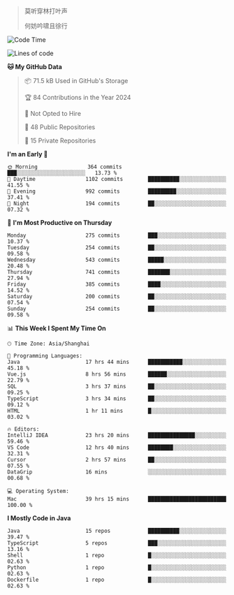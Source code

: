 > 莫听穿林打叶声
> 
> 何妨吟啸且徐行

<!-- ![Github Stats](https://github-readme-stats.vercel.app/api?username=catch6&count_private=true&show_icons=true&theme=gruvbox) -->

<!-- ![Top Langs](https://github-readme-stats.vercel.app/api/top-langs/?username=catch6&layout=compact) -->

<!--START_SECTION:waka-->
![Code Time](http://img.shields.io/badge/Code%20Time-1%2C761%20hrs%2030%20mins-blue)

![Lines of code](https://img.shields.io/badge/From%20Hello%20World%20I%27ve%20Written-9.4%20million%20lines%20of%20code-blue)

**🐱 My GitHub Data** 

> 📦 71.5 kB Used in GitHub's Storage 
 > 
> 🏆 84 Contributions in the Year 2024
 > 
> 🚫 Not Opted to Hire
 > 
> 📜 48 Public Repositories 
 > 
> 🔑 15 Private Repositories 
 > 
**I'm an Early 🐤** 

```text
🌞 Morning                364 commits         ███░░░░░░░░░░░░░░░░░░░░░░   13.73 % 
🌆 Daytime                1102 commits        ██████████░░░░░░░░░░░░░░░   41.55 % 
🌃 Evening                992 commits         █████████░░░░░░░░░░░░░░░░   37.41 % 
🌙 Night                  194 commits         ██░░░░░░░░░░░░░░░░░░░░░░░   07.32 % 
```
📅 **I'm Most Productive on Thursday** 

```text
Monday                   275 commits         ███░░░░░░░░░░░░░░░░░░░░░░   10.37 % 
Tuesday                  254 commits         ██░░░░░░░░░░░░░░░░░░░░░░░   09.58 % 
Wednesday                543 commits         █████░░░░░░░░░░░░░░░░░░░░   20.48 % 
Thursday                 741 commits         ███████░░░░░░░░░░░░░░░░░░   27.94 % 
Friday                   385 commits         ████░░░░░░░░░░░░░░░░░░░░░   14.52 % 
Saturday                 200 commits         ██░░░░░░░░░░░░░░░░░░░░░░░   07.54 % 
Sunday                   254 commits         ██░░░░░░░░░░░░░░░░░░░░░░░   09.58 % 
```


📊 **This Week I Spent My Time On** 

```text
🕑︎ Time Zone: Asia/Shanghai

💬 Programming Languages: 
Java                     17 hrs 44 mins      ███████████░░░░░░░░░░░░░░   45.18 % 
Vue.js                   8 hrs 56 mins       ██████░░░░░░░░░░░░░░░░░░░   22.79 % 
SQL                      3 hrs 37 mins       ██░░░░░░░░░░░░░░░░░░░░░░░   09.25 % 
TypeScript               3 hrs 34 mins       ██░░░░░░░░░░░░░░░░░░░░░░░   09.12 % 
HTML                     1 hr 11 mins        █░░░░░░░░░░░░░░░░░░░░░░░░   03.02 % 

🔥 Editors: 
IntelliJ IDEA            23 hrs 20 mins      ███████████████░░░░░░░░░░   59.46 % 
VS Code                  12 hrs 40 mins      ████████░░░░░░░░░░░░░░░░░   32.31 % 
Cursor                   2 hrs 57 mins       ██░░░░░░░░░░░░░░░░░░░░░░░   07.55 % 
DataGrip                 16 mins             ░░░░░░░░░░░░░░░░░░░░░░░░░   00.68 % 

💻 Operating System: 
Mac                      39 hrs 15 mins      █████████████████████████   100.00 % 
```

**I Mostly Code in Java** 

```text
Java                     15 repos            ██████████░░░░░░░░░░░░░░░   39.47 % 
TypeScript               5 repos             ███░░░░░░░░░░░░░░░░░░░░░░   13.16 % 
Shell                    1 repo              █░░░░░░░░░░░░░░░░░░░░░░░░   02.63 % 
Python                   1 repo              █░░░░░░░░░░░░░░░░░░░░░░░░   02.63 % 
Dockerfile               1 repo              █░░░░░░░░░░░░░░░░░░░░░░░░   02.63 % 
```




<!--END_SECTION:waka-->
